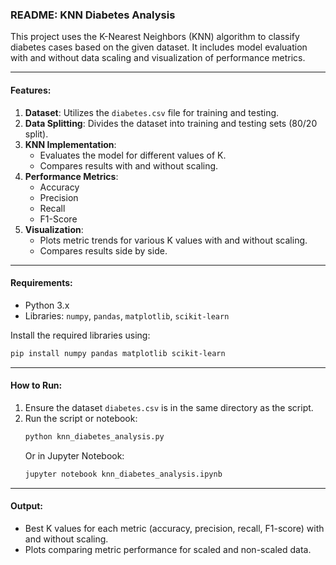 ### README: KNN Diabetes Analysis

This project uses the K-Nearest Neighbors (KNN) algorithm to classify diabetes cases based on the given dataset. It includes model evaluation with and without data scaling and visualization of performance metrics.

---

#### Features:
1. **Dataset**: Utilizes the `diabetes.csv` file for training and testing.
2. **Data Splitting**: Divides the dataset into training and testing sets (80/20 split).
3. **KNN Implementation**: 
   - Evaluates the model for different values of K.
   - Compares results with and without scaling.
4. **Performance Metrics**:
   - Accuracy
   - Precision
   - Recall
   - F1-Score
5. **Visualization**: 
   - Plots metric trends for various K values with and without scaling.
   - Compares results side by side.

---

#### Requirements:
- Python 3.x
- Libraries: `numpy`, `pandas`, `matplotlib`, `scikit-learn`

Install the required libraries using:
```bash
pip install numpy pandas matplotlib scikit-learn
```

---

#### How to Run:
1. Ensure the dataset `diabetes.csv` is in the same directory as the script.
2. Run the script or notebook:
   ```bash
   python knn_diabetes_analysis.py
   ```
   Or in Jupyter Notebook:
   ```bash
   jupyter notebook knn_diabetes_analysis.ipynb
   ```

---

#### Output:
- Best K values for each metric (accuracy, precision, recall, F1-score) with and without scaling.
- Plots comparing metric performance for scaled and non-scaled data.
